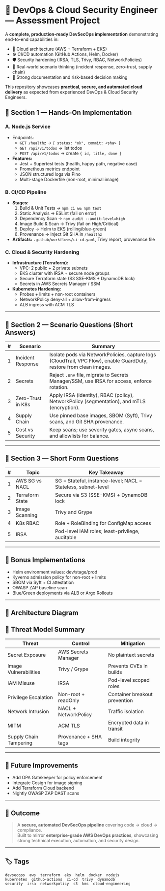 # 🚀 DevOps & Cloud Security Engineer — Assessment Project

A **complete, production-ready DevSecOps implementation** demonstrating end-to-end capabilities in:
- 🧠 Cloud architecture (AWS + Terraform + EKS)
- ⚙️ CI/CD automation (GitHub Actions, Helm, Docker)
- 🛡️ Security hardening (IRSA, TLS, Trivy, RBAC, NetworkPolicies)
- 🧩 Real-world scenario thinking (incident response, zero-trust, supply chain)
- 💬 Strong documentation and risk-based decision making

This repository showcases **practical, secure, and automated cloud delivery** as expected from experienced DevOps & Cloud Security Engineers.


## 🧱 Section 1 — Hands-On Implementation

### A. Node.js Service
- Endpoints:
  - `GET /healthz` → `{ status: "ok", commit: <sha> }`
  - `GET /api/v1/todos` → list todos
  - `POST /api/v1/todos` → create `{ id, title, done }`
- **Features:**
  - Jest + Supertest tests (health, happy path, negative case)
  - Prometheus metrics endpoint
  - JSON structured logs via Pino
  - Multi-stage Dockerfile (non-root, minimal image)

### B. CI/CD Pipeline
- **Stages:**
  1. Build & Unit Tests → `npm ci && npm test`
  2. Static Analysis → ESLint (fail on error)
  3. Dependency Scan → `npm audit --audit-level=high`
  4. Image Build & Scan → Trivy (fail on High/Critical)
  5. Deploy → Helm to EKS (rolling/blue-green)
  6. Provenance → Inject Git SHA in `/healthz`
- **Artifacts:** `.github/workflows/ci-cd.yaml`, Trivy report, provenance file

### C. Cloud & Security Hardening
- **Infrastructure (Terraform):**
  - VPC: 2 public + 2 private subnets
  - EKS cluster with IRSA + secure node groups
  - Secure Terraform state (S3 SSE-KMS + DynamoDB lock)
  - Secrets in AWS Secrets Manager / SSM
- **Kubernetes Hardening:**
  - Probes + limits + non-root containers
  - NetworkPolicy deny-all + allow-from-ingress
  - ALB ingress with ACM TLS

---

## 🧩 Section 2 — Scenario Questions (Short Answers)

| # | Scenario | Summary |
|---|-----------|----------|
| 1 | Incident Response | Isolate pods via NetworkPolicies, capture logs (CloudTrail, VPC Flow), enable GuardDuty, restore from clean images. |
| 2 | Secrets | Reject `.env` file, migrate to Secrets Manager/SSM, use IRSA for access, enforce rotation. |
| 3 | Zero-Trust in K8s | Apply IRSA (identity), RBAC (policy), NetworkPolicy (segmentation), and mTLS (encryption). |
| 4 | Supply Chain | Use pinned base images, SBOM (Syft), Trivy scans, and Git SHA provenance. |
| 5 | Cost vs Security | Keep scans; use severity gates, async scans, and allowlists for balance. |

---

## 🧠 Section 3 — Short Form Questions

| # | Topic | Key Takeaway |
|---|--------|--------------|
| 1 | AWS SG vs NACL | SG = Stateful, instance-level; NACL = Stateless, subnet-level |
| 2 | Terraform State | Secure via S3 (SSE-KMS) + DynamoDB lock |
| 3 | Image Scanning | Trivy and Grype |
| 4 | K8s RBAC | Role + RoleBinding for ConfigMap access |
| 5 | IRSA | Pod-level IAM roles; least-privilege, auditable |

---

## 🎁 Bonus Implementations

- Helm environment values: dev/stage/prod  
- Kyverno admission policy for non-root + limits  
- SBOM via Syft + CI attestation  
- OWASP ZAP baseline scan  
- Blue/Green deployments via ALB or Argo Rollouts  

---

## 🧮 Architecture Diagram



## 🔐 Threat Model Summary

| Threat | Control | Mitigation |
|--------|----------|-------------|
| Secret Exposure | AWS Secrets Manager | No plaintext secrets |
| Image Vulnerabilities | Trivy / Grype | Prevents CVEs in builds |
| IAM Misuse | IRSA | Pod-level scoped roles |
| Privilege Escalation | Non-root + readOnly | Container breakout prevention |
| Network Intrusion | NACL + NetworkPolicy | Traffic isolation |
| MITM | ACM TLS | Encrypted data in transit |
| Supply Chain Tampering | Provenance + SHA tags | Build integrity |

---

## 🔄 Future Improvements
- Add OPA Gatekeeper for policy enforcement  
- Integrate Cosign for image signing  
- Add Terraform Cloud backend  
- Nightly OWASP ZAP DAST scans  

---

## 🏁 Outcome

> A **secure, automated DevSecOps pipeline** covering code → cloud → compliance.  
> Built to mirror **enterprise-grade AWS DevOps practices**, showcasing strong technical execution, automation, and security design.

---

## 🏷️ Tags
```
devsecops  aws  terraform  eks  helm  docker  nodejs  
kubernetes  github-actions  ci-cd  trivy  dynamodb  
security  irsa  networkpolicy  s3  kms  cloud-engineering
```
